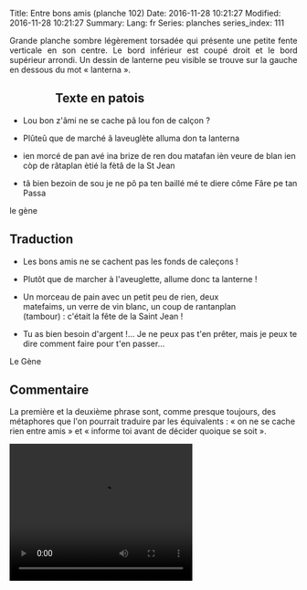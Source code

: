 Title: Entre bons amis (planche 102)
Date: 2016-11-28 10:21:27
Modified: 2016-11-28 10:21:27
Summary: 
Lang: fr
Series: planches
series_index: 111

<p style="text-align:justify;">Grande planche sombre légèrement
torsadée qui présente une petite fente verticale en son centre. Le
bord inférieur est coupé droit et le bord supérieur arrondi. Un dessin
de lanterne peu visible se trouve sur la gauche en dessous du mot
« lanterna ».</p>

<figure class="image-block" style="float: left;">
  <img alt="" src="{static}/images/planche_102-3.png">
  <figcaption style="max-width: 163px"></figcaption>
</figure>

## Texte en patois

- Lou bon  z'âmi ne se cache pâ lou fon de calçon ?

- Plûteû  que  de  marché  â  laveuglète  alluma  don  ta  lanterna

- ien morcé de pan avé ina brize de ren dou matafan ièn veure de blan
  ien còp de râtaplan ètié la fètâ de la St Jean

- tâ bien bezoin de sou je ne pô pa ten baillé mé te diere côme Fâre
  pe tan Passa

le gène

## Traduction

- Les bons amis ne se cachent pas les fonds de caleçons !

- Plutôt que de marcher à l'aveuglette, allume donc ta lanterne !

<figure class="image-block" style="float: right;">
  <img alt="" src="{static}/images/planche_102_dessin-2.png">
  <figcaption style="max-width: 190px"></figcaption>
</figure>


- Un morceau de pain avec un petit peu de rien, deux matefaims, un
  verre de vin blanc, un coup de rantanplan (tambour) : c'était la
  fête de la Saint Jean !

- Tu as bien besoin d'argent !… Je ne peux pas t'en prêter, mais je
  peux te dire comment faire pour t'en passer…

Le Gène

## Commentaire

La première et la deuxième phrase sont, comme presque toujours, des
métaphores que l'on pourrait traduire par les équivalents : « on ne se
cache rien entre amis » et « informe toi avant de décider quoique se
soit ».

<video width="320" height="240" controls>
  <source src="https://d1njpgd0ygatdn.cloudfront.net/video_102.mp4" type="video/mp4">
</video>
